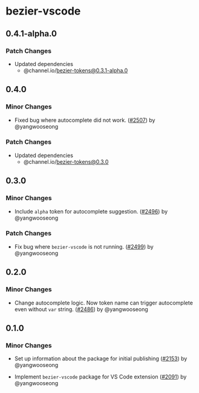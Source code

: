 # bezier-vscode

## 0.4.1-alpha.0

### Patch Changes

- Updated dependencies
  - @channel.io/bezier-tokens@0.3.1-alpha.0

## 0.4.0

### Minor Changes

- Fixed bug where autocomplete did not work. ([#2507](https://github.com/channel-io/bezier-react/pull/2507)) by @yangwooseong

### Patch Changes

- Updated dependencies
  - @channel.io/bezier-tokens@0.3.0

## 0.3.0

### Minor Changes

- Include `alpha` token for autocomplete suggestion. ([#2496](https://github.com/channel-io/bezier-react/pull/2496)) by @yangwooseong

### Patch Changes

- Fix bug where `bezier-vscode` is not running. ([#2499](https://github.com/channel-io/bezier-react/pull/2499)) by @yangwooseong

## 0.2.0

### Minor Changes

- Change autocomplete logic. Now token name can trigger autocomplete even without `var` string. ([#2486](https://github.com/channel-io/bezier-react/pull/2486)) by @yangwooseong

## 0.1.0

### Minor Changes

- Set up information about the package for initial publishing ([#2153](https://github.com/channel-io/bezier-react/pull/2153)) by @yangwooseong

- Implement `bezier-vscode` package for VS Code extension ([#2091](https://github.com/channel-io/bezier-react/pull/2091)) by @yangwooseong
